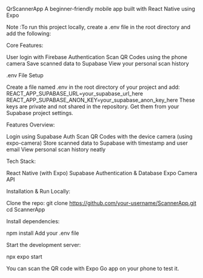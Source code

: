 QrScannerApp A beginner-friendly mobile app built with React Native using Expo


Note :To run this project locally, create a .env file in the root directory and add the following:


Core Features:

User login with Firebase Authentication
Scan QR Codes using the phone camera
Save scanned data to Supabase
View your personal scan history


.env File Setup

Create a file named .env in the root directory of your project and add:
REACT_APP_SUPABASE_URL=your_supabase_url_here  
REACT_APP_SUPABASE_ANON_KEY=your_supabase_anon_key_here
These keys are private and not shared in the repository. Get them from your Supabase project settings.

Features Overview:

Login using Supabase Auth
Scan QR Codes with the device camera (using expo-camera)
Store scanned data to Supabase with timestamp and user email
View personal scan history neatly

Tech Stack:

React Native (with Expo)
Supabase Authentication & Database
Expo Camera API

Installation & Run Locally:

Clone the repo:
git clone https://github.com/your-username/ScannerApp.git
cd ScannerApp

Install dependencies:

npm install
Add your .env file 

Start the development server:

npx expo start

You can scan the QR code with Expo Go app on your phone to test it.
